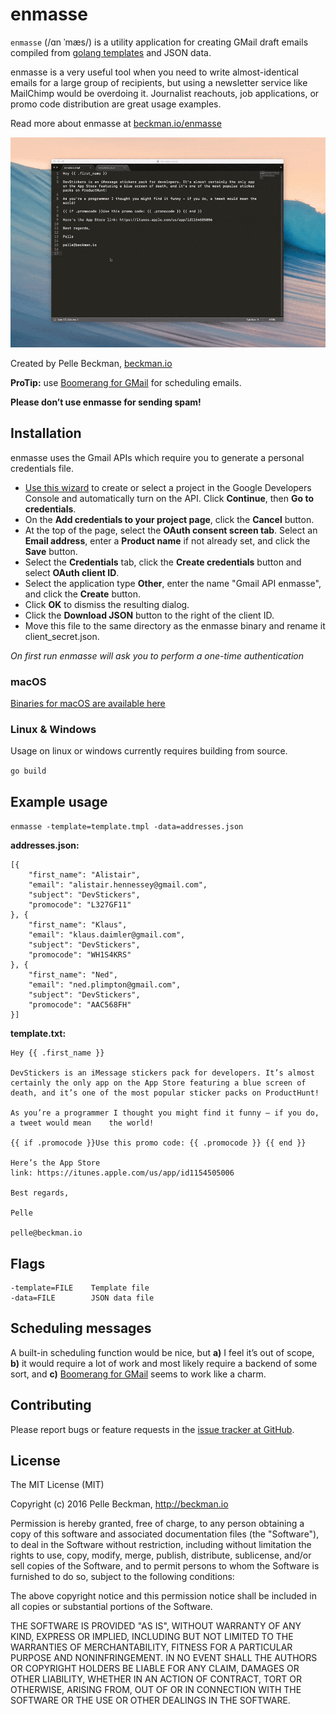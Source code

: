# enmasse

`enmasse` (/ɑn ˈmæs/) is a utility application for creating GMail draft emails compiled from [golang templates](https://golang.org/pkg/text/template/) and JSON data.

enmasse is a very useful tool when you need to write almost-identical emails for a large group of recipients, but using a newsletter service like MailChimp would be overdoing it. Journalist reachouts, job applications, or promo code distribution are great usage examples.

Read more about enmasse at [beckman.io/enmasse](http://beckman.io/enmasse)

![image](./enmasse-video.gif)

Created by Pelle Beckman, [beckman.io](http://beckman.io)

**ProTip:** use [Boomerang for GMail](http://www.boomeranggmail.com/) for scheduling emails.

**Please don’t use enmasse for sending spam!**

## Installation

enmasse uses the Gmail APIs which require you to generate a personal credentials file.

* [Use this wizard](https://console.developers.google.com/start/api?id=gmail) to create or select a project in the Google Developers Console and automatically turn on the API. Click **Continue**, then **Go to credentials**.
* On the **Add credentials to your project page**, click the **Cancel** button.
* At the top of the page, select the **OAuth consent screen tab**. Select an **Email address**, enter a **Product name** if not already set, and click the **Save** button.
* Select the **Credentials** tab, click the **Create credentials** button and select **OAuth client ID**.
* Select the application type **Other**, enter the name "Gmail API enmasse", and click the **Create** button.
* Click **OK** to dismiss the resulting dialog.
* Click the **Download JSON** button to the right of the client ID.
* Move this file to the same directory as the enmasse binary and rename it client_secret.json.

*On first run enmasse will ask you to perform a one-time authentication*

### macOS

[Binaries for macOS are available here](https://github.com/pbeck/enmasse/releases)

### Linux & Windows

Usage on linux or windows currently requires building from source.

`go build`

## Example usage

`enmasse -template=template.tmpl -data=addresses.json`

**addresses.json:**

    [{
	    "first_name": "Alistair",
	    "email": "alistair.hennessey@gmail.com",
	    "subject": "DevStickers",
	    "promocode": "L327GF11"
    }, {
    	"first_name": "Klaus",
	    "email": "klaus.daimler@gmail.com",
	    "subject": "DevStickers",
	    "promocode": "WH1S4KRS"
    }, {
	    "first_name": "Ned",
	    "email": "ned.plimpton@gmail.com",
	    "subject": "DevStickers",
	    "promocode": "AAC568FH"
    }]

**template.txt:**

    Hey {{ .first_name }}

	DevStickers is an iMessage stickers pack for developers. It’s almost certainly the only app on the App Store featuring a blue screen of death, and it’s one of the most popular sticker packs on ProductHunt!

	As you’re a programmer I thought you might find it funny – if you do, a tweet would mean 	the world! 

	{{ if .promocode }}Use this promo code: {{ .promocode }} {{ end }}

	Here’s the App Store link: https://itunes.apple.com/us/app/id1154505006 

	Best regards,

	Pelle

	pelle@beckman.io


    
## Flags

    -template=FILE    Template file
    -data=FILE        JSON data file

## Scheduling messages

A built-in scheduling function would be nice, but **a)** I feel it’s out of scope, **b)** it would require a lot of work and most likely require a backend of some sort, and  **c)** [Boomerang for GMail](http://www.boomeranggmail.com/) seems to work like a charm.

## Contributing

Please report bugs or feature requests in the [issue tracker at GitHub](https://github.com/pbeck/enmasse/issues).

## License

The MIT License (MIT)

Copyright (c) 2016 Pelle Beckman, http://beckman.io

Permission is hereby granted, free of charge, to any person obtaining a copy of this software and associated documentation files (the "Software"), to deal in the Software without restriction, including without limitation the rights to use, copy, modify, merge, publish, distribute, sublicense, and/or sell copies of the Software, and to permit persons to whom the Software is furnished to do so, subject to the following conditions:

The above copyright notice and this permission notice shall be included in all copies or substantial portions of the Software.

THE SOFTWARE IS PROVIDED "AS IS", WITHOUT WARRANTY OF ANY KIND, EXPRESS OR IMPLIED, INCLUDING BUT NOT LIMITED TO THE WARRANTIES OF MERCHANTABILITY, FITNESS FOR A PARTICULAR PURPOSE AND NONINFRINGEMENT. IN NO EVENT SHALL THE AUTHORS OR COPYRIGHT HOLDERS BE LIABLE FOR ANY CLAIM, DAMAGES OR OTHER LIABILITY, WHETHER IN AN ACTION OF CONTRACT, TORT OR OTHERWISE, ARISING FROM, OUT OF OR IN CONNECTION WITH THE SOFTWARE OR THE USE OR OTHER DEALINGS IN THE SOFTWARE.